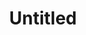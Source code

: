 ---
ee_id: '4461'
site: '1'
type: '2'
long_id: 2018-121 Untitled
url: 2018-121-untitled
year: '2018'
medium: Triple Espresso, Acid Free Vellum Finish Archival Paper
commission:
add_credit:
dims: 12.25 x 12.25 in
pitch:
ps:
live_url:
related:
title: Untitled
youtube:
imgs: untitled-2018-121-db-ug--3efH.jpg
subheading:
year2: '2018'
download:
add_credits:
related_code:
! '':
layout: things-i-made
---